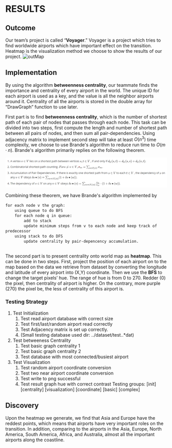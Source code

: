 # RESULTS

## Outcome

Our team’s project is called “**Voyager**.” Voyager is a project which tries to find worldwide airports which have important effect on the transition. Heatmap is the visualization method we choose to show the results of our project. ![outMap](result_high_resolution.png)



## Implementation

By using the algorithm **betweenness centrality**, our teammate finds the importance and centrality of every airport in the world. The unique ID for each airport is used as a key, and the value is all the neighbor airports around it. Centrality of all the airports is stored in the double array for “DrawGraph” function to use later.

First part is to find **betweenness centrality**, which is the number of shortest path of each pair of nodes that passes through each node. This task can be divided into two steps, first compute the length and number of shortest path between all pairs of nodes, and then sum all pair-dependencies. Using adjacency matrix to implement second step will take at least $O(n^3)$ time complexity, we choose to use Brande's algorithm to reduce run time to $O(m \cdot n)$.  Brande's algorithm primarily replies on the following theorem. 

![outMap](theorem.png)

Combining these theorem, we have Brande's algorithm implemented by 

```
for each node v the graph:
	using queue to do BFS
	for each node q in queue:
		add to stack
		update minimum steps from v to each node and keep track of predecessor
	using stack to do DFS
		update centrality by pair-depencency accumulation.  
   
```



The second part is to present centrality onto world map as **heatmap**. This can be done in two steps. First,  project the position of each airport on to the map based on the data we retrieve from dataset by converting the longitude and latitude of every airport into (X,Y) coordinate. Then we use the **BFS** to change the target pixels’ hue. The range of hue is from 0 to 270. Redder (0) the pixel, then centrality of airport is higher. On the contrary, more purple (270) the pixel be, the less of centrality of this airport is. 



### Testing Strategy

1. Test Initialization 
   1. Test read airport database with correct size
   2. Test first/last/random airport read correctly
   3. Test Adjacency matrix is set up correctly.
   4. (Small testing database used dir: ../dataset/test..*dat)
2. Test betweeness Centrality
   1. Test basic graph centrality 1
   2. Test basic graph centrality 2
   3. Test database with most connected/busiest airport
3. Test Visualization
   1. Test random airport coordinate conversion
   2. Test two near airport coordinate conversion
   3. Test write to png successful
   4. Test result graph hue with correct contrast
Testing groups:
[init] [centrality] [visualization] [coordinate] [basic] [complex]




## Discovery

Upon the heatmap we generate, we find that Asia and Europe have the reddest points, which means that airports have very important roles on the transition. In addition, comparing to the airports in the Asia, Europe, North America, South America, Africa, and Australia, almost all the important airports along the coastline.